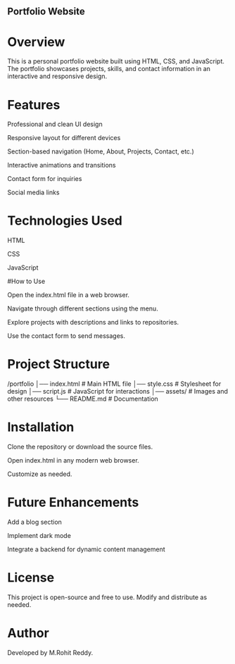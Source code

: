 ## Portfolio Website

# Overview

This is a personal portfolio website built using HTML, CSS, and JavaScript. The portfolio showcases projects, skills, and contact information in an interactive and responsive design.

# Features

Professional and clean UI design

Responsive layout for different devices

Section-based navigation (Home, About, Projects, Contact, etc.)

Interactive animations and transitions

Contact form for inquiries

Social media links

# Technologies Used

HTML

CSS

JavaScript

#How to Use

Open the index.html file in a web browser.

Navigate through different sections using the menu.

Explore projects with descriptions and links to repositories.

Use the contact form to send messages.

# Project Structure

/portfolio
│── index.html   # Main HTML file
│── style.css    # Stylesheet for design
│── script.js    # JavaScript for interactions
│── assets/      # Images and other resources
└── README.md    # Documentation

# Installation

Clone the repository or download the source files.

Open index.html in any modern web browser.

Customize as needed.

# Future Enhancements

Add a blog section

Implement dark mode

Integrate a backend for dynamic content management

# License

This project is open-source and free to use. Modify and distribute as needed.

# Author

Developed by M.Rohit Reddy.
